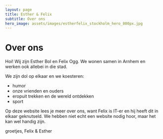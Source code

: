 ```yaml
---
layout: page
title: Esther & Felix
subtitle: Over ons
hero_image: assets/images/estherfelix_stockholm_hero_800px.jpg
---
```

# Over ons

Hoi! Wij zijn Esther Bol en Felix Ogg. We wonen samen in Arnhem en werken ook allebei in die stad. 


We zijn dol op elkaar en we koesteren:
- humor
- onze vrienden en ouders
- eropuit trekken en de wereld ontdekken
- sport


Op deze website lees je meer over ons, want Felix is IT-er en hij heeft dit in elkaar geknutseld. We hebben 
niet echt een website nodig hoor, maar het kan wel handig zijn.

groetjes,
Felix & Esther